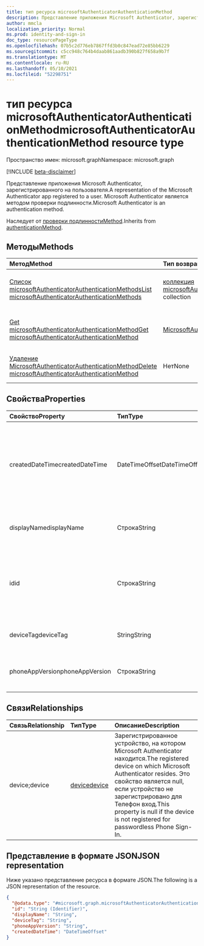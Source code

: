 ```yaml
---
title: тип ресурса microsoftAuthenticatorAuthenticationMethod
description: Представление приложения Microsoft Authenticator, зарегистрированного на пользователя. Microsoft Authenticator является методом проверки подлинности.
author: mmcla
localization_priority: Normal
ms.prod: identity-and-sign-in
doc_type: resourcePageType
ms.openlocfilehash: 07b5c2d776eb7867ffd3b0c847ead72e85bb6229
ms.sourcegitcommit: c5cc948c764b4daab861aadb390b827f658a9b7f
ms.translationtype: MT
ms.contentlocale: ru-RU
ms.lasthandoff: 05/10/2021
ms.locfileid: "52298751"
---
```

# <a name="microsoftauthenticatorauthenticationmethod-resource-type"></a><span data-ttu-id="93a22-104">тип ресурса microsoftAuthenticatorAuthenticationMethod</span><span class="sxs-lookup"><span data-stu-id="93a22-104">microsoftAuthenticatorAuthenticationMethod resource type</span></span>

<span data-ttu-id="93a22-105">Пространство имен: microsoft.graph</span><span class="sxs-lookup"><span data-stu-id="93a22-105">Namespace: microsoft.graph</span></span>

[!INCLUDE [beta-disclaimer](../../includes/beta-disclaimer.md)]

<span data-ttu-id="93a22-106">Представление приложения Microsoft Authenticator, зарегистрированного на пользователя.</span><span class="sxs-lookup"><span data-stu-id="93a22-106">A representation of the Microsoft Authenticator app registered to a user.</span></span> <span data-ttu-id="93a22-107">Microsoft Authenticator является методом проверки подлинности.</span><span class="sxs-lookup"><span data-stu-id="93a22-107">Microsoft Authenticator is an authentication method.</span></span>

<span data-ttu-id="93a22-108">Наследует от [проверки подлинностиMethod](../resources/authenticationmethod.md).</span><span class="sxs-lookup"><span data-stu-id="93a22-108">Inherits from [authenticationMethod](../resources/authenticationmethod.md).</span></span>

## <a name="methods"></a><span data-ttu-id="93a22-109">Методы</span><span class="sxs-lookup"><span data-stu-id="93a22-109">Methods</span></span>
|<span data-ttu-id="93a22-110">Метод</span><span class="sxs-lookup"><span data-stu-id="93a22-110">Method</span></span>|<span data-ttu-id="93a22-111">Тип возвращаемых данных</span><span class="sxs-lookup"><span data-stu-id="93a22-111">Return type</span></span>|<span data-ttu-id="93a22-112">Описание</span><span class="sxs-lookup"><span data-stu-id="93a22-112">Description</span></span>|
|:---|:---|:---|
|[<span data-ttu-id="93a22-113">Список microsoftAuthenticatorAuthenticationMethods</span><span class="sxs-lookup"><span data-stu-id="93a22-113">List microsoftAuthenticatorAuthenticationMethods</span></span>](../api/microsoftauthenticatorauthenticationmethod-list.md)|<span data-ttu-id="93a22-114">[коллекция microsoftAuthenticatorAuthenticationMethod](../resources/microsoftauthenticatorauthenticationmethod.md)</span><span class="sxs-lookup"><span data-stu-id="93a22-114">[microsoftAuthenticatorAuthenticationMethod](../resources/microsoftauthenticatorauthenticationmethod.md) collection</span></span>|<span data-ttu-id="93a22-115">Получите список объектов [MicrosoftAuthenticatorAuthenticationMethod](../resources/microsoftauthenticatorauthenticationmethod.md) и их свойств.</span><span class="sxs-lookup"><span data-stu-id="93a22-115">Get a list of the [microsoftAuthenticatorAuthenticationMethod](../resources/microsoftauthenticatorauthenticationmethod.md) objects and their properties.</span></span>|
|[<span data-ttu-id="93a22-116">Get microsoftAuthenticatorAuthenticationMethod</span><span class="sxs-lookup"><span data-stu-id="93a22-116">Get microsoftAuthenticatorAuthenticationMethod</span></span>](../api/microsoftauthenticatorauthenticationmethod-get.md)|[<span data-ttu-id="93a22-117">MicrosoftAuthenticatorAuthenticationMethod</span><span class="sxs-lookup"><span data-stu-id="93a22-117">microsoftAuthenticatorAuthenticationMethod</span></span>](../resources/microsoftauthenticatorauthenticationmethod.md)|<span data-ttu-id="93a22-118">Ознакомьтесь с свойствами и отношениями объекта [MicrosoftAuthenticatorAuthenticationMethod.](../resources/microsoftauthenticatorauthenticationmethod.md)</span><span class="sxs-lookup"><span data-stu-id="93a22-118">Read the properties and relationships of a [microsoftAuthenticatorAuthenticationMethod](../resources/microsoftauthenticatorauthenticationmethod.md) object.</span></span>|
|[<span data-ttu-id="93a22-119">Удаление MicrosoftAuthenticatorAuthenticationMethod</span><span class="sxs-lookup"><span data-stu-id="93a22-119">Delete microsoftAuthenticatorAuthenticationMethod</span></span>](../api/microsoftauthenticatorauthenticationmethod-delete.md)|<span data-ttu-id="93a22-120">Нет</span><span class="sxs-lookup"><span data-stu-id="93a22-120">None</span></span>|<span data-ttu-id="93a22-121">Удаляет объект [MicrosoftAuthenticatorAuthenticationMethod.](../resources/microsoftauthenticatorauthenticationmethod.md)</span><span class="sxs-lookup"><span data-stu-id="93a22-121">Deletes a [microsoftAuthenticatorAuthenticationMethod](../resources/microsoftauthenticatorauthenticationmethod.md) object.</span></span>|

## <a name="properties"></a><span data-ttu-id="93a22-122">Свойства</span><span class="sxs-lookup"><span data-stu-id="93a22-122">Properties</span></span>
|<span data-ttu-id="93a22-123">Свойство</span><span class="sxs-lookup"><span data-stu-id="93a22-123">Property</span></span>|<span data-ttu-id="93a22-124">Тип</span><span class="sxs-lookup"><span data-stu-id="93a22-124">Type</span></span>|<span data-ttu-id="93a22-125">Описание</span><span class="sxs-lookup"><span data-stu-id="93a22-125">Description</span></span>|
|:---|:---|:---|
|<span data-ttu-id="93a22-126">createdDateTime</span><span class="sxs-lookup"><span data-stu-id="93a22-126">createdDateTime</span></span>|<span data-ttu-id="93a22-127">DateTimeOffset</span><span class="sxs-lookup"><span data-stu-id="93a22-127">DateTimeOffset</span></span>|<span data-ttu-id="93a22-128">Дата и время регистрации этого приложения.</span><span class="sxs-lookup"><span data-stu-id="93a22-128">The date and time that this app was registered.</span></span> <span data-ttu-id="93a22-129">Это свойство является null, если устройство не зарегистрировано для Телефон вход.</span><span class="sxs-lookup"><span data-stu-id="93a22-129">This property is null if the device is not registered for passwordless Phone Sign-In.</span></span>|
|<span data-ttu-id="93a22-130">displayName</span><span class="sxs-lookup"><span data-stu-id="93a22-130">displayName</span></span>|<span data-ttu-id="93a22-131">Строка</span><span class="sxs-lookup"><span data-stu-id="93a22-131">String</span></span>|<span data-ttu-id="93a22-132">Имя устройства, на котором зарегистрировано это приложение.</span><span class="sxs-lookup"><span data-stu-id="93a22-132">The name of the device on which this app is registered.</span></span>|
|<span data-ttu-id="93a22-133">id</span><span class="sxs-lookup"><span data-stu-id="93a22-133">id</span></span>|<span data-ttu-id="93a22-134">Строка</span><span class="sxs-lookup"><span data-stu-id="93a22-134">String</span></span>|<span data-ttu-id="93a22-135">Уникальный идентификатор для этого метода проверки подлинности.</span><span class="sxs-lookup"><span data-stu-id="93a22-135">A unique identifier for this authentication method.</span></span> <span data-ttu-id="93a22-136">Унаследованный от [проверки подлинностиMethod](../resources/authenticationmethod.md)</span><span class="sxs-lookup"><span data-stu-id="93a22-136">Inherited from [authenticationMethod](../resources/authenticationmethod.md)</span></span>|
|<span data-ttu-id="93a22-137">deviceTag</span><span class="sxs-lookup"><span data-stu-id="93a22-137">deviceTag</span></span>|<span data-ttu-id="93a22-138">String</span><span class="sxs-lookup"><span data-stu-id="93a22-138">String</span></span>|<span data-ttu-id="93a22-139">Теги, содержащие метаданные приложений.</span><span class="sxs-lookup"><span data-stu-id="93a22-139">Tags containing app metadata.</span></span>|
|<span data-ttu-id="93a22-140">phoneAppVersion</span><span class="sxs-lookup"><span data-stu-id="93a22-140">phoneAppVersion</span></span>|<span data-ttu-id="93a22-141">Строка</span><span class="sxs-lookup"><span data-stu-id="93a22-141">String</span></span>|<span data-ttu-id="93a22-142">Числовая версия этого экземпляра Authenticator приложения.</span><span class="sxs-lookup"><span data-stu-id="93a22-142">Numerical version of this instance of the Authenticator app.</span></span>|

## <a name="relationships"></a><span data-ttu-id="93a22-143">Связи</span><span class="sxs-lookup"><span data-stu-id="93a22-143">Relationships</span></span>
|<span data-ttu-id="93a22-144">Связь</span><span class="sxs-lookup"><span data-stu-id="93a22-144">Relationship</span></span>|<span data-ttu-id="93a22-145">Тип</span><span class="sxs-lookup"><span data-stu-id="93a22-145">Type</span></span>|<span data-ttu-id="93a22-146">Описание</span><span class="sxs-lookup"><span data-stu-id="93a22-146">Description</span></span>|
|:---|:---|:---|
|<span data-ttu-id="93a22-147">device;</span><span class="sxs-lookup"><span data-stu-id="93a22-147">device</span></span>|[<span data-ttu-id="93a22-148">device</span><span class="sxs-lookup"><span data-stu-id="93a22-148">device</span></span>](../resources/device.md)|<span data-ttu-id="93a22-149">Зарегистрированное устройство, на котором Microsoft Authenticator находится.</span><span class="sxs-lookup"><span data-stu-id="93a22-149">The registered device on which Microsoft Authenticator resides.</span></span> <span data-ttu-id="93a22-150">Это свойство является null, если устройство не зарегистрировано для Телефон вход.</span><span class="sxs-lookup"><span data-stu-id="93a22-150">This property is null if the device is not registered for passwordless Phone Sign-In.</span></span>|

## <a name="json-representation"></a><span data-ttu-id="93a22-151">Представление в формате JSON</span><span class="sxs-lookup"><span data-stu-id="93a22-151">JSON representation</span></span>
<span data-ttu-id="93a22-152">Ниже указано представление ресурса в формате JSON.</span><span class="sxs-lookup"><span data-stu-id="93a22-152">The following is a JSON representation of the resource.</span></span>
<!-- {
  "blockType": "resource",
  "keyProperty": "id",
  "@odata.type": "microsoft.graph.microsoftAuthenticatorAuthenticationMethod",
  "baseType": "microsoft.graph.authenticationMethod",
  "openType": false
}
-->
``` json
{
  "@odata.type": "#microsoft.graph.microsoftAuthenticatorAuthenticationMethod",
  "id": "String (Identifier)",
  "displayName": "String",
  "deviceTag": "String",
  "phoneAppVersion": "String",
  "createdDateTime": "DateTimeOffset"
}
```
